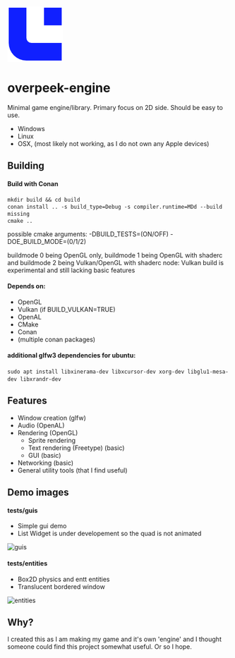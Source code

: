 ![Logo](/.github/oe_logo.png)
# overpeek-engine
Minimal game engine/library.
Primary focus on 2D side.
Should be easy to use.
 - Windows
 - Linux
 - OSX, (most likely not working, as I do not own any Apple devices)


## Building
#### Build with Conan
```
mkdir build && cd build
conan install .. -s build_type=Debug -s compiler.runtime=MDd --build missing
cmake ..
```
possible cmake arguments:
-DBUILD_TESTS=(ON/OFF)
-DOE_BUILD_MODE=(0/1/2)

buildmode 0 being OpenGL only,
buildmode 1 being OpenGL with shaderc and
buildmode 2 being Vulkan/OpenGL with shaderc
node: Vulkan build is experimental and still lacking basic features

#### Depends on:
- OpenGL
- Vulkan (if BUILD_VULKAN=TRUE)
- OpenAL
- CMake
- Conan
- (multiple conan packages)

#### additional glfw3 dependencies for ubuntu:
```sudo apt install libxinerama-dev libxcursor-dev xorg-dev libglu1-mesa-dev libxrandr-dev```


## Features
- Window creation (glfw) 
- Audio (OpenAL) 
- Rendering (OpenGL)
    - Sprite rendering
    - Text rendering (Freetype) (basic) 
    - GUI (basic)
- Networking (basic)
- General utility tools (that I find useful)


## Demo images
#### tests/guis
- Simple gui demo
- List Widget is under developement so the quad is not animated

![guis](/.github/tests/guis.png)

#### tests/entities
- Box2D physics and entt entities
- Translucent bordered window

![entities](/.github/tests/entities.png)


## Why?
I created this as I am making my game and it's own 'engine' and I thought someone could find this project somewhat useful. Or so I hope.

